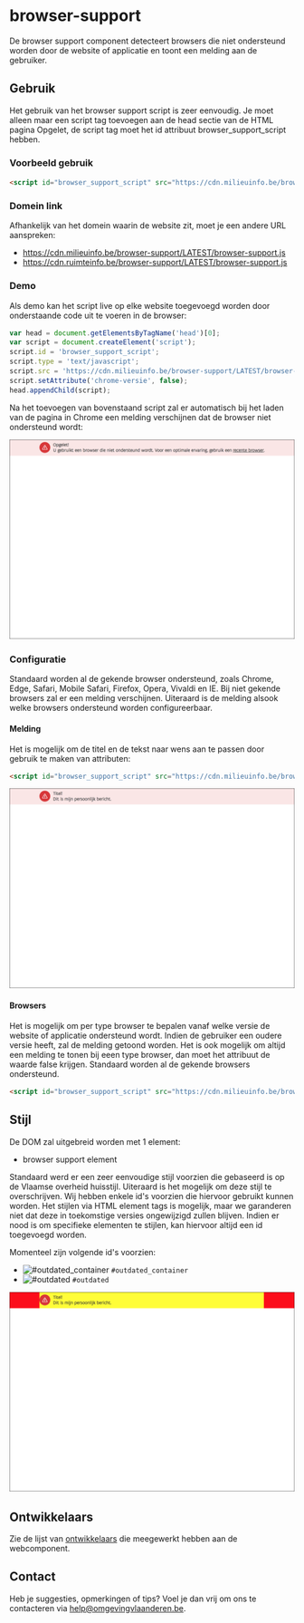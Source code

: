 # browser-support

De browser support component detecteert browsers die niet ondersteund worden door de website of applicatie en toont een melding aan de gebruiker.

## Gebruik

Het gebruik van het browser support script is zeer eenvoudig. Je moet alleen maar een script tag toevoegen aan de head sectie van de HTML pagina Opgelet, de script tag moet het id attribuut browser_support_script hebben.

### Voorbeeld gebruik

```html
<script id="browser_support_script" src="https://cdn.milieuinfo.be/browser-support/LATEST/browser-support.js"></script>
```

### Domein link
Afhankelijk van het domein waarin de website zit, moet je een andere URL aanspreken:
- https://cdn.milieuinfo.be/browser-support/LATEST/browser-support.js
- https://cdn.ruimteinfo.be/browser-support/LATEST/browser-support.js

### Demo
Als demo kan het script live op elke website toegevoegd worden door onderstaande code uit te voeren in de browser:

```javascript
var head = document.getElementsByTagName('head')[0];
var script = document.createElement('script');
script.id = 'browser_support_script';
script.type = 'text/javascript';
script.src = 'https://cdn.milieuinfo.be/browser-support/LATEST/browser-support.js';
script.setAttribute('chrome-versie', false);
head.appendChild(script);
```

Na het toevoegen van bovenstaand script zal er automatisch bij het laden van de pagina in Chrome een melding verschijnen dat de browser niet ondersteund wordt:

![Alt text](https://github.com/milieuinfo/browser-support/blob/master/img/readme1.png?raw=true "Browser support voorbeeld")

### Configuratie

Standaard worden al de gekende browser ondersteund, zoals Chrome, Edge, Safari, Mobile Safari, Firefox, Opera, Vivaldi en IE. Bij niet gekende browsers zal er een melding verschijnen. Uiteraard is de melding alsook welke browsers ondersteund worden configureerbaar.

#### Melding

Het is mogelijk om de titel en de tekst naar wens aan te passen door gebruik te maken van attributen:

```html
<script id="browser_support_script" src="https://cdn.milieuinfo.be/browser-support/LATEST/browser-support.js" titel="Titel!" bericht="Bericht!"></script>
```

![Alt text](https://github.com/milieuinfo/browser-support/blob/master/img/readme2.png?raw=true "Browser support tekst voorbeeld")

#### Browsers

Het is mogelijk om per type browser te bepalen vanaf welke versie de website of applicatie ondersteund wordt. Indien de gebruiker een oudere versie heeft, zal de melding getoond worden. Het is ook mogelijk om altijd een melding te tonen bij eeen type browser, dan moet het attribuut de waarde false krijgen. Standaard worden al de gekende browsers ondersteund.

```html
<script id="browser_support_script" src="https://cdn.milieuinfo.be/browser-support/LATEST/browser-support.js" chrome-versie="71" ie-versie="false"></script>
```

## Stijl

De DOM zal uitgebreid worden met 1 element:
* browser support element

Standaard werd er een zeer eenvoudige stijl voorzien die gebaseerd is op de Vlaamse overheid huisstijl. Uiteraard is het mogelijk om deze stijl te overschrijven. Wij hebben enkele id's voorzien die hiervoor gebruikt kunnen worden. Het stijlen via HTML element tags is mogelijk, maar we garanderen niet dat deze in toekomstige versies ongewijzigd zullen blijven. Indien er nood is om specifieke elementen te stijlen, kan hiervoor altijd een id toegevoegd worden.

Momenteel zijn volgende id's voorzien:
* ![#outdated_container](https://placehold.it/15/fc0d1c/000000?text=+) `#outdated_container`
* ![#outdated](https://placehold.it/15/fffd38/000000?text=+) `#outdated`

![Alt text](https://github.com/milieuinfo/browser-support/blob/master/img/readme3.png?raw=true "Browser support tekst HTML id")

## Ontwikkelaars

Zie de lijst van [ontwikkelaars](https://github.com/milieuinfo/browser-support/graphs/contributors) die meegewerkt hebben aan de webcomponent.

## Contact

Heb je suggesties, opmerkingen of tips? Voel je dan vrij om ons te contacteren via help@omgevingvlaanderen.be.
